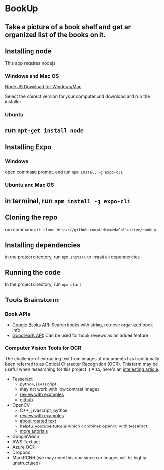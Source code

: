 # BookUp
Take a picture of a book shelf and get an organized list of the books on it.
---
## Installing node
This app requires nodejs
### Windows and Mac OS
[Node JS Download for Windows/Mac](https://nodejs.org/en/download/)

Select the correct version for your computer and download and run the installer

### Ubuntu
run `apt-get install node`
---
## Installing Expo
### Windows
open command prompt, and run `npm install -g expo-cli`

### Ubuntu and Mac OS
in terminal, run `npm install -g expo-cli`
---
## Cloning the repo

run command `git clone https://github.com/AndromedaCollective/bookup`

## Installing dependencies
In the project directory, run `npm install` to install all dependencies

## Running the code
In the project directory, run `npm start`


## Tools Brainstorm

### Book APIs
- [Google Books API](https://www.programmableweb.com/api/google-books-rest-api-v1): Search books with string, retrieve organized book info
- [Goodreads API](https://www.programmableweb.com/api/goodreads-feed-api): Can be used for book reviews as an added feature

### Computer Vision Tools for OCR
The challenge of extracting text from images of documents has traditionally been referred to as Optical Character Recognition (OCR). This term may be useful when researching for this project :) Also, here's an [interesting article](https://medium.com/capital-one-tech/learning-to-read-computer-vision-methods-for-extracting-text-from-images-2ffcdae11594).

- Tesseract
  - python, javascript
  - may not work with low contrast images
  - [review with examples](https://medium.com/datadriveninvestor/review-for-tesseract-and-kraken-ocr-for-text-recognition-2e63c2adedd0)
  - [github](https://github.com/naptha/tesseract.js)
- OpenCV
  - C++, javascript, python
  - [review with examples](https://www.learnopencv.com/deep-learning-based-text-detection-using-opencv-c-python/)
  - [about rotated text](https://github.com/Hellowlol/opencv-text-detection)
  - [helpful youtube tutorial](https://www.youtube.com/watch?v=nmDiZGx5mqU) which combines opencv with tesseract
  - [more tutorials](https://docs.opencv.org/master/d9/df8/tutorial_root.html)
- GoogleVision
- AWS Textract
- Azure OCR
- Dropbox
- MarkRCNN (we may need this one since our images will be highly unstructured)
